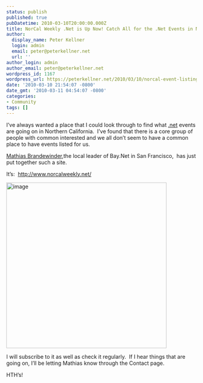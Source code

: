 ```yaml
---
status: publish
published: true
pubDatetime: 2010-03-10T20:00:00.000Z
title: NorCal Weekly .Net is Up Now! Catch All for the .Net Events in Northern California!
author:
  display_name: Peter Kellner
  login: admin
  email: peter@peterkellner.net
  url: ''
author_login: admin
author_email: peter@peterkellner.net
wordpress_id: 1167
wordpress_url: https://peterkellner.net/2010/03/10/norcal-event-listing-dotnet/
date: '2010-03-10 21:54:07 -0800'
date_gmt: '2010-03-11 04:54:07 -0800'
categories:
- Community
tags: []
---
```

<p> I’ve always wanted a place that I could look through to find what <a href="http://www.microsoft.com/NET/">.net</a> events are going on in Northern California.&#160; I’ve found that there is a core group of people with common interested and we all don’t seem to have a common place to have events listed for us.</p>
<p> <!--more-->
<p><a href="http://blog.brandewinder.com/">Mathias Brandewinder</a>,the local leader of Bay.Net in San Francisco,&#160; has just put together such a site.</p>
<p>It’s:&#160; <a title="http://www.norcalweekly.net/" href="http://www.norcalweekly.net/">http://www.norcalweekly.net/</a></p>
<p><a href="/FilesForWebDownload/NorCalWeek.NetEventsinNorthernCalifornia_125E7/image.png"><img style="border-right-width: 0px; display: inline; border-top-width: 0px; border-bottom-width: 0px; border-left-width: 0px" title="image" border="0" alt="image" src="/FilesForWebDownload/NorCalWeek.NetEventsinNorthernCalifornia_125E7/image_thumb.png" width="424" height="438" /></a></p>
<p>I will subscribe to it as well as check it regularly.&#160; If I hear things that are going on, I’ll be letting Mathias know through the Contact page.</p>
<p>HTH’s!</p>
